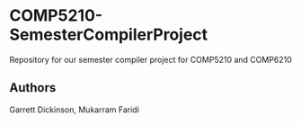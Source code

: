 # COMP5210-SemesterCompilerProject
Repository for our semester compiler project for COMP5210 and COMP6210


## Authors
Garrett Dickinson, Mukarram Faridi
